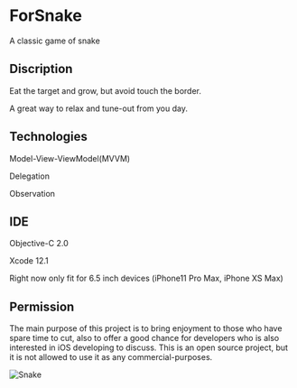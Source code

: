 # ForSnake
A classic game of snake

## Discription
Eat the target and grow, but avoid touch the border. 

A great way to relax and tune-out from you day.

## Technologies
Model-View-ViewModel(MVVM)

Delegation

Observation
## IDE
Objective-C 2.0

Xcode 12.1

Right now only fit for 6.5 inch devices (iPhone11 Pro Max, iPhone XS Max) 

## Permission
The main purpose of this project is to bring enjoyment to those who have spare time to cut, also to offer a good chance for developers who is also interested in iOS developing to discuss. This is an open source project, but it is not allowed to use it as any commercial-purposes.

![Snake](https://user-images.githubusercontent.com/63318597/101855230-1bc0f980-3b31-11eb-9e1b-4111b17ab24e.gif)
